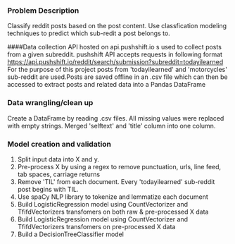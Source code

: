 ### Problem Description
Classify reddit posts based on the post content. Use classfication modeling techniques to predict which sub-redit a post belongs to.

####Data collection
API hosted on api.pushshift.io s used to collect posts from a given subreddit. 
pushshift API accepts requests in following format
https://api.pushshift.io/reddit/search/submission?subreddit=todayilearned
For the purpose of this project posts from 'todayilearned' and 'motorcycles' sub-reddit are used.Posts are saved offline in an .csv file which can then be accessed to extract posts and related data into a Pandas DataFrame

### Data wrangling/clean up
Create a DataFrame by reading .csv files. All missing values were replaced with empty strings.
Merged 'selftext' and 'title' column into one column.

### Model creation and validation
1. Split input data into X and y.
2. Pre-process X by  using a regex to remove punctuation, urls, line feed, tab spaces, carriage returns
3. Remove 'TIL' from each document. Every 'todayilearned' sub-reddit post begins with TIL.
4. Use spaCy NLP library to tokenize and lemmatize each document
5. Build LogisticRegression model using CountVectorizer and TfifdVectorizers transfomers on both raw & pre-processed X data
6. Build LogisticRegression model using CountVectorizer and TfifdVectorizers transfomers on pre-processed X data
7. Build a DecisionTreeClassifier model



